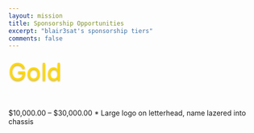 ```yaml
---
layout: mission
title: Sponsorship Opportunities
excerpt: "blair3sat's sponsorship tiers"
comments: false
---
```



<div style="font-size:36pt;color:Gold;display:inline;text-shadow:0px 2px 3px #CFB53B;">Gold</div><pre>        </pre style="display:inline;><div style="font-size:19pt;display:inline;">  $10,000.00 – $30,000.00</div>
* Large logo on letterhead, name lazered into chassis
